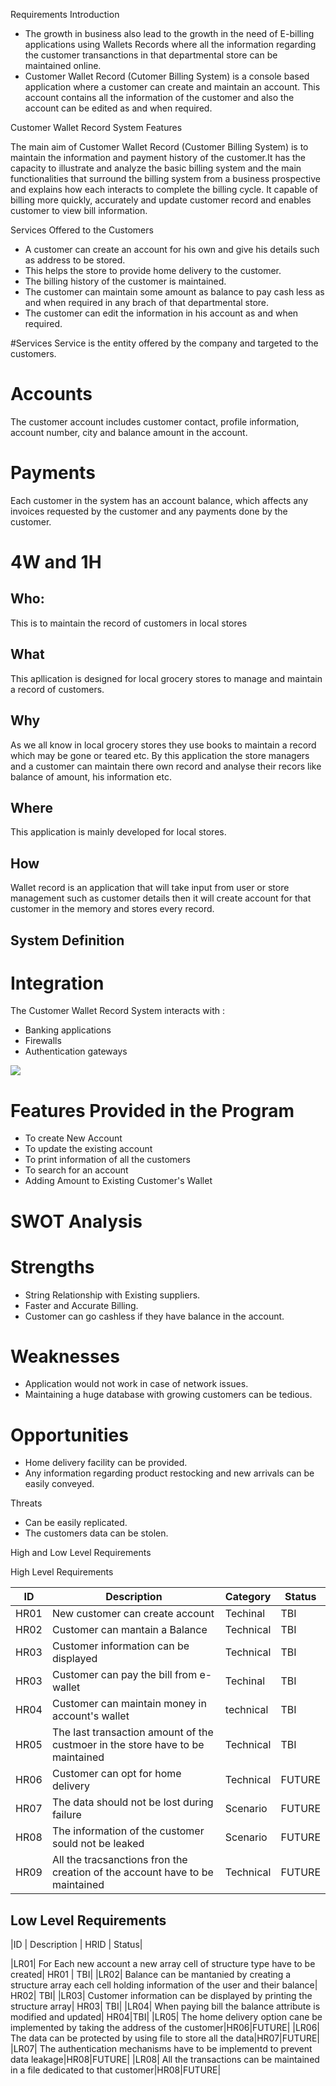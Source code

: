 Requirements
 Introduction
* The growth in business also lead to the growth in the need of E-billing applications using Wallets Records where all the information regarding the customer transanctions in that departmental store can be maintained online.
* Customer Wallet Record (Cutomer Billing System) is a console based application where a customer can create and maintain an account. This account contains all the information of the customer and also the account can be edited as and when required.

Customer Wallet Record System Features

The main aim of Customer Wallet Record (Customer Billing System) is to maintain the information and payment history of the customer.It has the capacity to illustrate and analyze the basic billing system and the main functionalities that surround the billing system from a business prospective and explains how each interacts to complete the billing cycle.
It capable of billing more quickly, accurately and update customer record and enables customer to view bill information.

 Services Offered to the Customers
* A customer can create an account for his own and give his details such as address to be stored.
* This helps the store to provide home delivery to the customer.
* The billing history of the customer is maintained.
* The customer can maintain some amount as balance to pay cash less as and when required in any brach of that departmental store.
* The customer can edit the information in his account as and when required.

#Services
Service is the entity offered by the company and targeted to the customers.

# Accounts
The customer account includes customer contact, profile information, account number, city and balance amount in the account.

# Payments
Each customer in the system has an account balance, which affects any invoices requested by the customer and any payments done by the customer.
# 4W and 1H
## Who:
This is to maintain the record of customers in local stores

## What
This apllication is designed for local grocery stores to manage and maintain a record of customers.

## Why
As we all know in local grocery stores they use books to maintain a record which may be gone or teared etc. By this application the store managers and a customer can maintain there own record and analyse their recors like balance of amount, his information etc.

## Where
This application is mainly developed for local stores.

## How
Wallet record is an application that will take input from user or store management such as customer details then it will create account for that customer in the memory and stores every record.
## System Definition

#  Integration
The Customer Wallet Record System interacts with :
  * Banking applications
  * Firewalls
  * Authentication gateways
  
![](usecase.png)

# Features Provided in the Program
* To create New Account
* To update the existing account
* To print information of all the customers
* To search for an account
* Adding Amount to Existing Customer's Wallet

# SWOT Analysis

# Strengths
* String Relationship with Existing suppliers.
* Faster and Accurate Billing.
* Customer can go cashless if they have balance in the account.

 # Weaknesses
* Application would not work in case of network issues.
* Maintaining a huge database with growing customers can be tedious.

# Opportunities
* Home delivery facility can be provided.
* Any information regarding product restocking and new arrivals can be easily conveyed.

 Threats
* Can be easily replicated.
* The customers data can be stolen.

 High and Low Level Requirements

 High Level Requirements

| ID  | Description  | Category  | Status  |
| --- | ------------ | --------- | ------- |
| HR01| New customer can create account | Techinal | TBI |
| HR02| Customer can mantain a Balance | Technical | TBI |
| HR03| Customer information can be displayed| Technical | TBI|
| HR03| Customer can pay the bill from e-wallet | Techinal | TBI|
| HR04| Customer can maintain money in account's wallet| technical|TBI|
| HR05| The last transaction amount of the custmoer in the store have to be maintained| Technical | TBI|
| HR06| Customer can opt for home delivery | Technical | FUTURE|
| HR07| The data should not be lost during failure | Scenario | FUTURE|
| HR08| The information of the customer sould not be leaked| Scenario | FUTURE|
| HR09| All the tracsanctions fron the creation of the account have to be maintained | Technical | FUTURE|

## Low Level Requirements

|ID | Description | HRID | Status|

|LR01| For Each new account a new array cell of structure type have to be created| HR01 | TBI|
|LR02| Balance can be mantanied by creating a structure array each cell holding information of the user and their balance| HR02| TBI|
|LR03| Customer information can be displayed by printing the structure array| HR03| TBI|
|LR04| When paying bill the balance attribute is modified and updated| HR04|TBI|
|LR05| The home delivery option cane be implemented by taking the address of the customer|HR06|FUTURE|
|LR06| The data can be protected by using file to store all the data|HR07|FUTURE|
|LR07| The authentication mechanisms have to be implementd to prevent data leakage|HR08|FUTURE|
|LR08| All the transactions can be maintained in a file dedicated to that customer|HR08|FUTURE|





